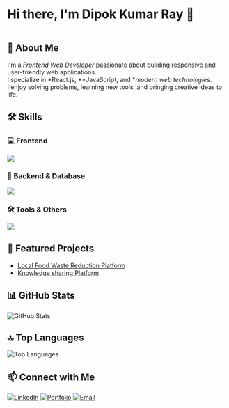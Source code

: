 # Hi there, I'm Dipok Kumar Ray 👋

<img src="https://i.ibb.co.com/QGbQ4Gg/Linked-In-Cover.png" alt="" border="0">


## 🚀 About Me
I'm a *Frontend Web Developer* passionate about building responsive and user-friendly web applications.  
I specialize in *React.js, **JavaScript, and **modern web technologies*.  
I enjoy solving problems, learning new tools, and bringing creative ideas to life.


## 🛠️ Skills

### 💻 Frontend
<p>
  <img src="https://skillicons.dev/icons?i=html,css,js,react,firebase,tailwind,bootstrap,nextjs" />
</p>

### 🔧 Backend & Database
<p>
  <img src="https://skillicons.dev/icons?i=nodejs,express,mongodb" />
</p>

### 🛠️ Tools & Others
<p>
  <img src="https://skillicons.dev/icons?i=git,github,vscode,postman,vercel,netlify,figma" />
</p>

## 📌 Featured Projects
- [Local Food Waste Reduction Platform](https://charity-express-d807c.web.app)
- [Knowledge sharing Platform](https://eduhive-auth-87275.web.app)


## 📊 GitHub Stats
![GitHub Stats](https://github-readme-stats.vercel.app/api?username=Dipok-Kumar-Ray&show_icons=true&theme=radical)

## 🔝 Top Languages
![Top Languages](https://github-readme-stats.vercel.app/api/top-langs/?username=Dipok-kumar-ray&layout=compact&theme=radical)

## 📫 Connect with Me
[![LinkedIn](https://img.shields.io/badge/LinkedIn-blue?style=for-the-badge&logo=linkedin&logoColor=white)](https://www.linkedin.com/in/dipok-kumar-ray/)
[![Portfolio](https://img.shields.io/badge/Portfolio-black?style=for-the-badge&logo=react&logoColor=white)](https://dulcet-bavarois-16c92c.netlify.app/)
[![Email](https://img.shields.io/badge/Email-D14836?style=for-the-badge&logo=gmail&logoColor=white)](mailto:dipok7316@gmail.com)
